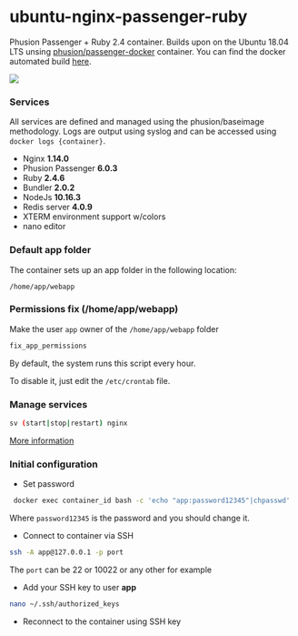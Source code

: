 # ubuntu-nginx-passenger-ruby
Phusion Passenger + Ruby 2.4 container. Builds upon on the Ubuntu 18.04 LTS unsing [phusion/passenger-docker](https://github.com/phusion/passenger-docker) container. You can find the docker automated build [here](https://registry.hub.docker.com/u/velmie/ubuntu-nginx-passenger-ruby/).

[![](https://images.microbadger.com/badges/image/velmie/ubuntu-nginx-passenger-ruby)](https://microbadger.com/images/velmie/ubuntu-nginx-passenger-ruby "Get your own image badge on microbadger.com")


### Services
All services are defined and managed using the phusion/baseimage methodology. Logs are output using syslog and can be accessed using ``docker logs {container}``.

* Nginx **1.14.0**
* Phusion Passenger **6.0.3**
* Ruby **2.4.6**
* Bundler **2.0.2**
* NodeJs **10.16.3**
* Redis server **4.0.9**
* XTERM environment support w/colors
* nano editor


### Default app folder
The container sets up an app folder in the following location:

``/home/app/webapp``

### Permissions fix (/home/app/webapp)
Make the user ``app`` owner of the ``/home/app/webapp`` folder
```bash
fix_app_permissions
```

By default, the system runs this script every hour.

To disable it, just edit the ``/etc/crontab`` file.

### Manage services

```bash
sv (start|stop|restart) nginx
```

[More information](http://smarden.org/runit/sv.8.html)

### Initial configuration

*  Set password

```bash
 docker exec container_id bash -c 'echo "app:password12345"|chpasswd'
```

Where ``password12345`` is the password and you should change it.

* Connect to container via SSH


```bash
ssh -A app@127.0.0.1 -p port
```

The ``port`` can be 22 or 10022 or any other for example

* Add your SSH key to user **app**

```bash
nano ~/.ssh/authorized_keys
```

* Reconnect to the container using SSH key